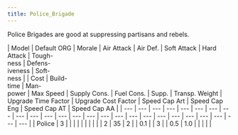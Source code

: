 ```yaml
---
title: Police_Brigade
---
```

 Police Brigades are good at suppressing partisans and rebels.

| Model | Default ORG | Morale | Air Attack | Air Def. | Soft Attack | Hard Attack | Tough-  
ness | Defens-  
iveness | Soft-  
ness |  | Cost | Build-  
time | Man-  
power | Max Speed | Supply Cons. | Fuel Cons. | Supp. | Transp. Weight | Upgrade Time Factor | Upgrade Cost Factor | Speed Cap Art | Speed Cap Eng | Speed Cap AT | Speed Cap AA |
| --- | --- | --- | --- | --- | --- | --- | --- | --- | --- | --- | --- | --- | --- | --- | --- | --- | --- | --- | --- | --- | --- | --- | --- | --- |
| Police | 3 |  |  |  |  |  |  |  |  |  | 2 | 35 | 2 |  | 0.1 |  | 3 |  | 0.5 | 1.0 |  |  |  |  |